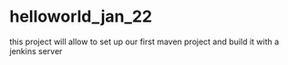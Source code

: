 # helloworld_jan_22
this project will allow to set up our first maven project and build it with a jenkins server
